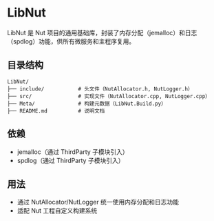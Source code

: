 # LibNut

LibNut 是 Nut 项目的通用基础库，封装了内存分配（jemalloc）和日志（spdlog）功能，供所有微服务和主程序复用。

## 目录结构

```
LibNut/
├── include/           # 头文件（NutAllocator.h, NutLogger.h）
├── src/               # 实现文件（NutAllocator.cpp, NutLogger.cpp）
├── Meta/              # 构建元数据（LibNut.Build.py）
├── README.md          # 说明文档
```

## 依赖
- jemalloc（通过 ThirdParty 子模块引入）
- spdlog（通过 ThirdParty 子模块引入）

## 用法
- 通过 NutAllocator/NutLogger 统一使用内存分配和日志功能
- 适配 Nut 工程自定义构建系统 